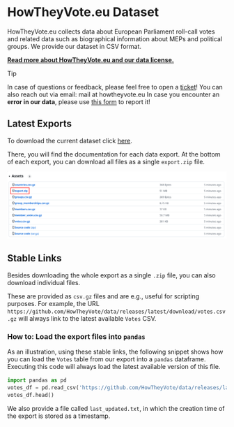 # HowTheyVote.eu Dataset

HowTheyVote.eu collects data about European Parliament roll-call votes and related data such as biographical information about MEPs and political groups. We provide our dataset in CSV format.

**[Read more about HowTheyVote.eu and our data license.](https://howtheyvote.eu/about)**

> [!TIP]
> In case of questions or feedback, please feel free to open a [ticket](https://github.com/HowTheyVote/howtheyvote/issues/new?template=Blank+issue&labels=data)!
> You can also reach out via email: mail at howtheyvote.eu
> In case you encounter an **error in our data**, please use [this form](https://tally.so/r/w2eb1M?type=Incorrect+vote+results&link=https%3A%2F%2Fhowtheyvote.eu) to report it!

## Latest Exports

To download the current dataset click [here](https://github.com/HowTheyVote/data/releases/latest).

There, you will find the documentation for each data export. At the bottom of each export, you can download all files as a single `export.zip` file.

![](img/export.png)

## Stable Links

Besides downloading the whole export as a single `.zip` file, you can also download individual files.

These are provided as `csv.gz` files and are e.g., useful for scripting purposes. For example, the URL `https://github.com/HowTheyVote/data/releases/latest/download/votes.csv.gz` will always link to the latest available `Votes` CSV.

### How to: Load the export files into `pandas`

As an illustration, using these stable links, the following snippet shows how you can load the `Votes` table from our export into a `pandas` dataframe. Executing this code will always load the latest available version of this file.

```python
import pandas as pd
votes_df = pd.read_csv('https://github.com/HowTheyVote/data/releases/latest/download/votes.csv.gz', compression='gzip')
votes_df.head()
```

We also provide a file called `last_updated.txt`, in which the creation time of the export is stored as a timestamp.